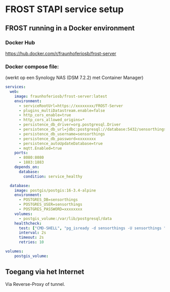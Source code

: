 # FROST STAPI service setup

## FROST running in a Docker environment

### Docker Hub
https://hub.docker.com/r/fraunhoferiosb/frost-server

### Docker compose file:

(werkt op een Synology NAS (DSM 7.2.2) met Container Manager)

```yaml
services:
  web:
    image: fraunhoferiosb/frost-server:latest
    environment:
      - serviceRootUrl=https://xxxxxxxx/FROST-Server
      - plugins_multiDatastream.enable=false
      - http_cors_enable=true
      - http_cors_allowed_origins=*
      - persistence_db_driver=org.postgresql.Driver
      - persistence_db_url=jdbc:postgresql://database:5432/sensorthings
      - persistence_db_username=sensorthings
      - persistence_db_password=xxxxxxxx
      - persistence_autoUpdateDatabase=true
      - mqtt.Enabled=true
    ports:
      - 8080:8080
      - 1883:1883
    depends_on:
      database:
        condition: service_healthy

  database:
    image: postgis/postgis:16-3.4-alpine
    environment:
      - POSTGRES_DB=sensorthings
      - POSTGRES_USER=sensorthings
      - POSTGRES_PASSWORD=xxxxxxxx
    volumes:
      - postgis_volume:/var/lib/postgresql/data
    healthcheck:
      test: ["CMD-SHELL", "pg_isready -d sensorthings -U sensorthings "]
      interval: 2s
      timeout: 2s
      retries: 10

volumes:
    postgis_volume:
```

## Toegang via het Internet

Via Reverse-Proxy of tunnel. 
